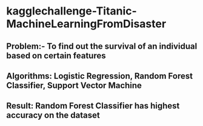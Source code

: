 # kagglechallenge-Titanic-MachineLearningFromDisaster
## Problem:- To find out the survival of an individual based on certain features
## Algorithms: Logistic Regression, Random Forest Classifier, Support Vector Machine
## Result: Random Forest Classifier has highest accuracy on the dataset
